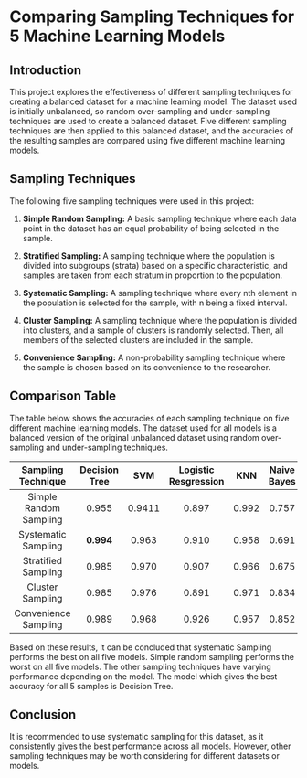 # Comparing Sampling Techniques for 5 Machine Learning Models

## Introduction

This project explores the effectiveness of different sampling techniques for creating a balanced dataset for a machine learning model. The dataset used is initially unbalanced, so random over-sampling and under-sampling techniques are used to create a balanced dataset. Five different sampling techniques are then applied to this balanced dataset, and the accuracies of the resulting samples are compared using five different machine learning models.

## Sampling Techniques

The following five sampling techniques were used in this project:

1. **Simple Random Sampling:** A basic sampling technique where each data point in the dataset has an equal probability of being selected in the sample.

2. **Stratified Sampling:** A sampling technique where the population is divided into subgroups (strata) based on a specific characteristic, and samples are taken from each stratum in proportion to the population.

3. **Systematic Sampling:** A sampling technique where every nth element in the population is selected for the sample, with n being a fixed interval.

4. **Cluster Sampling:** A sampling technique where the population is divided into clusters, and a sample of clusters is randomly selected. Then, all members of the selected clusters are included in the sample.

5. **Convenience Sampling:** A non-probability sampling technique where the sample is chosen based on its convenience to the researcher.

## Comparison Table

The table below shows the accuracies of each sampling technique on five different machine learning models. The dataset used for all models is a balanced version of the original unbalanced dataset using random over-sampling and under-sampling techniques.

| Sampling Technique | Decision Tree | SVM | Logistic Resgression | KNN | Naive Bayes |
|:---------------:|:---------------:|:---------------:|:---------------:|:---------------:|:---------------:|
| Simple Random Sampling | 0.955 | 0.9411 | 0.897 | 0.992 | 0.757 |
| Systematic Sampling | **0.994** | 0.963 | 0.910 | 0.958 | 0.691 |
| Stratified Sampling | 0.985 | 0.970 | 0.907 | 0.966 | 0.675 |
| Cluster Sampling | 0.985 | 0.976 | 0.891 | 0.971 | 0.834 |
| Convenience Sampling | 0.989 | 0.968 | 0.926 | 0.957 | 0.852 |

Based on these results, it can be concluded that systematic Sampling performs the best on all five models. Simple random sampling performs the worst on all five models. The other sampling techniques have varying performance depending on the model. The model which gives the best accuracy for all 5 samples is Decision Tree.

## Conclusion

It is recommended to use systematic sampling for this dataset, as it consistently gives the best performance across all models. However, other sampling techniques may be worth considering for different datasets or models.
 

